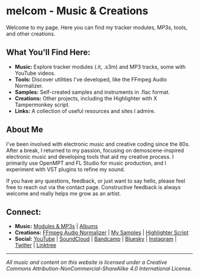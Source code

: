 # melcom - Music & Creations

Welcome to my page. Here you can find my tracker modules, MP3s, tools, and other creations.

## What You'll Find Here:

*   **Music:** Explore tracker modules (.it, .s3m) and MP3 tracks, some with YouTube videos.
*   **Tools:** Discover utilities I've developed, like the FFmpeg Audio Normalizer.
*   **Samples:** Self-created samples and instruments in .flac format.
*   **Creations:** Other projects, including the Highlighter with X Tampermonkey script.
*   **Links:** A collection of useful resources and sites I admire.

## About Me

I've been involved with electronic music and creative coding since the 80s. After a break, I returned to my passion, focusing on demoscene-inspired electronic music and developing tools that aid my creative process. I primarily use OpenMPT and FL Studio for music production, and I experiment with VST plugins to refine my sound.

If you have any questions, feedback, or just want to say hello, please feel free to reach out via the contact page. Constructive feedback is always welcome and really helps me grow as an artist.

## Connect:

*   **Music:** [Modules & MP3s](https://melcom-creations.github.io/melcom-music/music.html) | [Albums](https://melcom-creations.github.io/melcom-music/albums.html)
*   **Creations:** [FFmpeg Audio Normalizer](https://melcom-creations.github.io/melcom-music/creations.html#ffmpeg) | [My Samples](https://melcom-creations.github.io/melcom-music/creations.html#samples) | [Highlighter Script](https://melcom-creations.github.io/melcom-music/creations.html#highlighter)
*   **Social:** [YouTube](https://www.youtube.com/@melcom) | [SoundCloud](https://soundcloud.com/melcom) | [Bandcamp](https://melcom.bandcamp.com/) | [Bluesky](https://bsky.app/profile/melcom-music.bsky.social) | [Instagram](https://www.instagram.com/just.melcom/) | [Twitter](https://twitter.com/melcom_) | [Linktree](https://linktr.ee/melcom)

---
*All music and content on this website is licensed under a Creative Commons Attribution-NonCommercial-ShareAlike 4.0 International License.*

